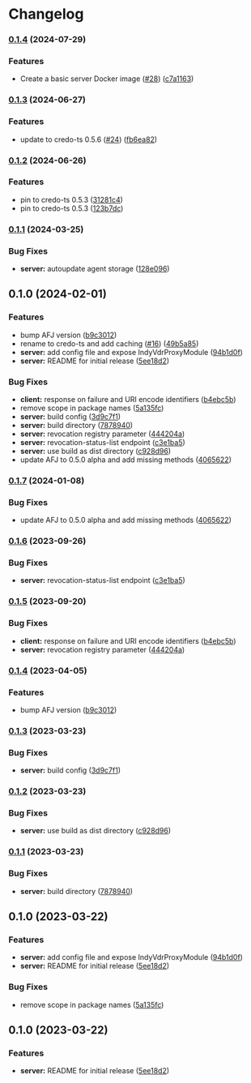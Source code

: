 # Changelog

### [0.1.4](https://www.github.com/2060-io/credo-ts-indy-vdr-proxy/compare/credo-ts-indy-vdr-proxy-server-v0.1.3...credo-ts-indy-vdr-proxy-server-v0.1.4) (2024-07-29)


### Features

* Create a basic server Docker image ([#28](https://www.github.com/2060-io/credo-ts-indy-vdr-proxy/issues/28)) ([c7a1163](https://www.github.com/2060-io/credo-ts-indy-vdr-proxy/commit/c7a1163134fb5a46da33c952622b3c18194d817c))

### [0.1.3](https://www.github.com/2060-io/credo-ts-indy-vdr-proxy/compare/credo-ts-indy-vdr-proxy-server-v0.1.2...credo-ts-indy-vdr-proxy-server-v0.1.3) (2024-06-27)


### Features

* update to credo-ts 0.5.6 ([#24](https://www.github.com/2060-io/credo-ts-indy-vdr-proxy/issues/24)) ([fb6ea82](https://www.github.com/2060-io/credo-ts-indy-vdr-proxy/commit/fb6ea8226a52792902bcfa6f5fda66ca5a9a41a9))

### [0.1.2](https://www.github.com/2060-io/credo-ts-indy-vdr-proxy/compare/credo-ts-indy-vdr-proxy-server-v0.1.1...credo-ts-indy-vdr-proxy-server-v0.1.2) (2024-06-26)


### Features

* pin to credo-ts 0.5.3 ([31281c4](https://www.github.com/2060-io/credo-ts-indy-vdr-proxy/commit/31281c48b2e851e8ec665b9ec5999e5e4a92c6cc))
* pin to credo-ts 0.5.3 ([123b7dc](https://www.github.com/2060-io/credo-ts-indy-vdr-proxy/commit/123b7dc56a22ae019fe69bedb6ebcf71f4e26e80))

### [0.1.1](https://www.github.com/2060-io/credo-ts-indy-vdr-proxy/compare/credo-ts-indy-vdr-proxy-server-v0.1.0...credo-ts-indy-vdr-proxy-server-v0.1.1) (2024-03-25)

### Bug Fixes

- **server:** autoupdate agent storage ([128e096](https://www.github.com/2060-io/credo-ts-indy-vdr-proxy/commit/128e096fa9cff5bf7385277319788afbbed2eb18))

## 0.1.0 (2024-02-01)

### Features

- bump AFJ version ([b9c3012](https://www.github.com/2060-io/credo-ts-indy-vdr-proxy/commit/b9c301243be0221ee56563ae999ca96399fe9214))
- rename to credo-ts and add caching ([#16](https://www.github.com/2060-io/credo-ts-indy-vdr-proxy/issues/16)) ([49b5a85](https://www.github.com/2060-io/credo-ts-indy-vdr-proxy/commit/49b5a853b1cfed89631892a7f57b7af3e8506898))
- **server:** add config file and expose IndyVdrProxyModule ([94b1d0f](https://www.github.com/2060-io/credo-ts-indy-vdr-proxy/commit/94b1d0f756586fb1806b8bbfbb36ed66f4f27176))
- **server:** README for initial release ([5ee18d2](https://www.github.com/2060-io/credo-ts-indy-vdr-proxy/commit/5ee18d20fdc63a3d984a20000ff38d9893387350))

### Bug Fixes

- **client:** response on failure and URI encode identifiers ([b4ebc5b](https://www.github.com/2060-io/credo-ts-indy-vdr-proxy/commit/b4ebc5b8e3a58b7202bce843a54d9bc00afaddb5))
- remove scope in package names ([5a135fc](https://www.github.com/2060-io/credo-ts-indy-vdr-proxy/commit/5a135fcdff4c129d1bfdf03e99461809d123352b))
- **server:** build config ([3d9c7f1](https://www.github.com/2060-io/credo-ts-indy-vdr-proxy/commit/3d9c7f1711a07151219d01b43e1d38288982999e))
- **server:** build directory ([7878940](https://www.github.com/2060-io/credo-ts-indy-vdr-proxy/commit/7878940360fc9eda28bcbd0950ae069edd44a4b0))
- **server:** revocation registry parameter ([444204a](https://www.github.com/2060-io/credo-ts-indy-vdr-proxy/commit/444204ae461527f71bb9f0630050bb0b56f45c25))
- **server:** revocation-status-list endpoint ([c3e1ba5](https://www.github.com/2060-io/credo-ts-indy-vdr-proxy/commit/c3e1ba5dbb03d5b6cab18b2d43d375102dcf6254))
- **server:** use build as dist directory ([c928d96](https://www.github.com/2060-io/credo-ts-indy-vdr-proxy/commit/c928d960e36d10092c5b33e319c78d46fb80bb62))
- update AFJ to 0.5.0 alpha and add missing methods ([4065622](https://www.github.com/2060-io/credo-ts-indy-vdr-proxy/commit/406562253b6142f0b012dddc7fbe066f0b862413))

### [0.1.7](https://www.github.com/2060-io/aries-javascript-indy-vdr-proxy/compare/aries-framework-indy-vdr-proxy-server-v0.1.6...aries-framework-indy-vdr-proxy-server-v0.1.7) (2024-01-08)

### Bug Fixes

- update AFJ to 0.5.0 alpha and add missing methods ([4065622](https://www.github.com/2060-io/aries-javascript-indy-vdr-proxy/commit/406562253b6142f0b012dddc7fbe066f0b862413))

### [0.1.6](https://www.github.com/2060-io/aries-javascript-indy-vdr-proxy/compare/aries-framework-indy-vdr-proxy-server-v0.1.5...aries-framework-indy-vdr-proxy-server-v0.1.6) (2023-09-26)

### Bug Fixes

- **server:** revocation-status-list endpoint ([c3e1ba5](https://www.github.com/2060-io/aries-javascript-indy-vdr-proxy/commit/c3e1ba5dbb03d5b6cab18b2d43d375102dcf6254))

### [0.1.5](https://www.github.com/2060-io/aries-javascript-indy-vdr-proxy/compare/aries-framework-indy-vdr-proxy-server-v0.1.4...aries-framework-indy-vdr-proxy-server-v0.1.5) (2023-09-20)

### Bug Fixes

- **client:** response on failure and URI encode identifiers ([b4ebc5b](https://www.github.com/2060-io/aries-javascript-indy-vdr-proxy/commit/b4ebc5b8e3a58b7202bce843a54d9bc00afaddb5))
- **server:** revocation registry parameter ([444204a](https://www.github.com/2060-io/aries-javascript-indy-vdr-proxy/commit/444204ae461527f71bb9f0630050bb0b56f45c25))

### [0.1.4](https://www.github.com/2060-io/aries-javascript-indy-vdr-proxy/compare/aries-framework-indy-vdr-proxy-server-v0.1.3...aries-framework-indy-vdr-proxy-server-v0.1.4) (2023-04-05)

### Features

- bump AFJ version ([b9c3012](https://www.github.com/2060-io/aries-javascript-indy-vdr-proxy/commit/b9c301243be0221ee56563ae999ca96399fe9214))

### [0.1.3](https://www.github.com/2060-io/aries-javascript-indy-vdr-proxy/compare/aries-framework-indy-vdr-proxy-server-v0.1.2...aries-framework-indy-vdr-proxy-server-v0.1.3) (2023-03-23)

### Bug Fixes

- **server:** build config ([3d9c7f1](https://www.github.com/2060-io/aries-javascript-indy-vdr-proxy/commit/3d9c7f1711a07151219d01b43e1d38288982999e))

### [0.1.2](https://www.github.com/2060-io/aries-javascript-indy-vdr-proxy/compare/aries-framework-indy-vdr-proxy-server-v0.1.1...aries-framework-indy-vdr-proxy-server-v0.1.2) (2023-03-23)

### Bug Fixes

- **server:** use build as dist directory ([c928d96](https://www.github.com/2060-io/aries-javascript-indy-vdr-proxy/commit/c928d960e36d10092c5b33e319c78d46fb80bb62))

### [0.1.1](https://www.github.com/2060-io/aries-javascript-indy-vdr-proxy/compare/aries-framework-indy-vdr-proxy-server-v0.1.0...aries-framework-indy-vdr-proxy-server-v0.1.1) (2023-03-23)

### Bug Fixes

- **server:** build directory ([7878940](https://www.github.com/2060-io/aries-javascript-indy-vdr-proxy/commit/7878940360fc9eda28bcbd0950ae069edd44a4b0))

## 0.1.0 (2023-03-22)

### Features

- **server:** add config file and expose IndyVdrProxyModule ([94b1d0f](https://www.github.com/2060-io/aries-javascript-indy-vdr-proxy/commit/94b1d0f756586fb1806b8bbfbb36ed66f4f27176))
- **server:** README for initial release ([5ee18d2](https://www.github.com/2060-io/aries-javascript-indy-vdr-proxy/commit/5ee18d20fdc63a3d984a20000ff38d9893387350))

### Bug Fixes

- remove scope in package names ([5a135fc](https://www.github.com/2060-io/aries-javascript-indy-vdr-proxy/commit/5a135fcdff4c129d1bfdf03e99461809d123352b))

## 0.1.0 (2023-03-22)

### Features

- **server:** README for initial release ([5ee18d2](https://www.github.com/2060-io/aries-javascript-indy-vdr-proxy/commit/5ee18d20fdc63a3d984a20000ff38d9893387350))
